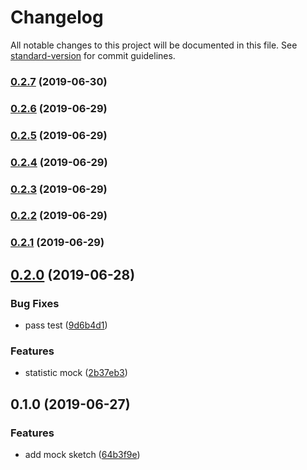 # Changelog

All notable changes to this project will be documented in this file. See [standard-version](https://github.com/conventional-changelog/standard-version) for commit guidelines.

### [0.2.7](https://github.com/36node/yuechuang-core-sdk/compare/v0.2.6...v0.2.7) (2019-06-30)



### [0.2.6](https://github.com/36node/yuechuang-core-sdk/compare/v0.2.5...v0.2.6) (2019-06-29)



### [0.2.5](https://github.com/36node/yuechuang-core-sdk/compare/v0.2.4...v0.2.5) (2019-06-29)



### [0.2.4](https://github.com/36node/yuechuang-core-sdk/compare/v0.2.3...v0.2.4) (2019-06-29)



### [0.2.3](https://github.com/36node/yuechuang-core-sdk/compare/v0.2.2...v0.2.3) (2019-06-29)



### [0.2.2](https://github.com/36node/yuechuang-core-sdk/compare/v0.2.1...v0.2.2) (2019-06-29)



### [0.2.1](https://github.com/36node/yuechuang-core-sdk/compare/v0.2.0...v0.2.1) (2019-06-29)



## [0.2.0](https://github.com/36node/yuechuang-core-sdk/compare/v0.1.0...v0.2.0) (2019-06-28)


### Bug Fixes

* pass test ([9d6b4d1](https://github.com/36node/yuechuang-core-sdk/commit/9d6b4d1))


### Features

* statistic mock ([2b37eb3](https://github.com/36node/yuechuang-core-sdk/commit/2b37eb3))



## 0.1.0 (2019-06-27)


### Features

* add mock sketch ([64b3f9e](https://github.com/36node/yuechuang-core-sdk/commit/64b3f9e))
